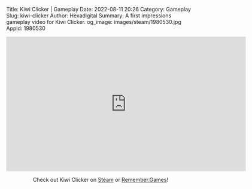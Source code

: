 Title: Kiwi Clicker | Gameplay
Date: 2022-08-11 20:26
Category: Gameplay
Slug: kiwi-clicker
Author: Hexadigital
Summary: A first impressions gameplay video for Kiwi Clicker.
og_image: images/steam/1980530.jpg
Appid: 1980530

<center><iframe src="https://www.youtube.com/embed/XVq3wDCtO1w?feature=oembed" allow="accelerometer; autoplay; encrypted-media; gyroscope; picture-in-picture" width="640" height="360" frameborder="0"></iframe>

Check out Kiwi Clicker on [Steam](https://store.steampowered.com/app/1980530/?curator_clanid=34633900) or [Remember.Games](https://remember.games/game/6193/kiwi-clicker/)!</center>


